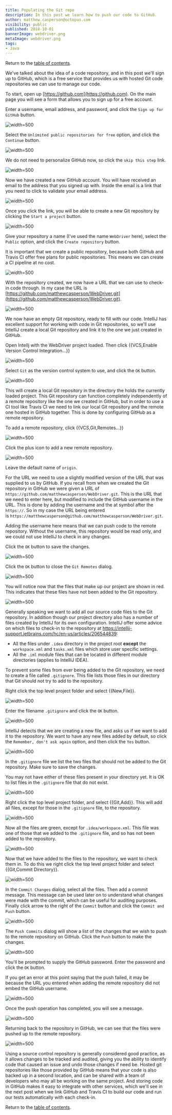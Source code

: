 ```yaml
---
title: Populating the Git repo
description: In this post we learn how to push our code to GitHub.
author: matthew.casperson@octopus.com
visibility: public
published: 2018-10-01
bannerImage: webdriver.png
metaImage: webdriver.png
tags:
- Java
---
```


Return to the [table of contents](../0-toc/webdriver-toc.md).

We've talked about the idea of a code repository, and in this post we'll sign up to GitHub, which is a free service that provides us with hosted Git code repositories we can use to manage our code.

To start, open up [https://github.com](https://github.com). On the main page you will see a form that allows you to sign up for a free account.

Enter a username, email address, and password, and click the `Sign up for GitHub` button.

![](image1.png "width=500")

Select the `Unlimited public repositories for free` option, and click the `Continue` button.

![](image2.png "width=500")

We do not need to personalize GitHub now, so click the `skip this step` link.

![](image3.png "width=500")

Now we have created a new GitHub account. You will have received an email to the address that you signed up with. Inside the email is a link that you need to click to validate your email address.

![](image4.png "width=500")

Once you click the link, you will be able to create a new Git repository by clicking the `Start a project` button.

![](image5.png "width=500")

Give your repository a name (I've used the name `WebDriver` here), select the `Public` option, and click the `Create repository` button.

It is important that we create a public repository, because both GitHub and Travis CI offer free plans for public repositories. This means we can create a CI pipeline at no cost.

![](image6.png "width=500")

With the repository created, we now have a URL that we can use to check-in code through. In my case the URL is
[https://github.com/matthewcasperson/WebDriver.git](https://github.com/matthewcasperson/WebDriver.git).

![](image7.png "width=500")

We now have an empty Git repository, ready to fill with our code. IntelliJ has excellent support for working with code in Git repositories, so we'll use IntelliJ create a local Git repository and link it to the one we just created in GitHub.

Open Intellj with the WebDriver project loaded. Then click {{VCS,Enable Version Control Integration...}}

![](image8.png "width=500")

Select `Git` as the version control system to use, and click the `OK` button.

![](image9.png "width=500")

This will create a local Git repository in the directory the holds the currently loaded project. This Git repository can function completely independently of a remote repository like the one we created in GitHub, but in order to use a CI tool like Travis CI we need to link our local Git repository and the remote one hosted in GitHub together. This is done by configuring GitHub as a remote repository.

To add a remote repository, click {{VCS,Git,Remotes...}}

![](image10.png "width=500")

Click the plus icon to add a new remote repository.

![](image11.png "width=500")

Leave the default name of `origin`.

For the URL we need to use a slightly modified version of the URL that was supplied to us by GitHub. If you recall from when we created the Git repository in GitHub we were given a URL of `https://github.com/matthewcasperson/WebDriver.git`. This is the URL that we need to enter here, but modified to include the GitHub username in the URL. This is done by adding the username and the at symbol after the `https://`. So in my case the URL being entered is `https://matthewcasperson@github.com/matthewcasperson/WebDriver.git`.

Adding the username here means that we can push code to the remote repository. Without the username, this repository would be read only, and we could not use IntelliJ to check in any changes.

Click the `OK` button to save the changes.

![](image12.png "width=500")

Click the `OK` button to close the `Git Remotes` dialog.

![](image13.png "width=500")

You will notice now that the files that make up our project are shown in red. This indicates that these files have not been added to the Git repository.

![](image14.png "width=500")

Generally speaking we want to add all our source code files to the Git repository. In addition though our project directory also has a number of files created by IntelliJ for its own configuration. IntelliJ offer some advice on which files to check-in to the repository at <https://intellij-support.jetbrains.com/hc/en-us/articles/206544839>:

- All the files under `.idea` directory in the project root **except** the `workspace.xml` and `tasks.xml` files which store user specific settings.
- All the `.iml` module files that can be located in different module directories (applies to IntelliJ IDEA).

To prevent some files from ever being added to the Git repository, we need to create a file called `.gitignore`. This file lists those files in our directory that Git should not try to add to the repository.

Right click the top level project folder and select {{New,File}}.

![](image15.png "width=500")

Enter the filename `.gitignore` and click the `OK` button.

![](image16.png "width=500")

IntelliJ detects that we are creating a new file, and asks us if we want to add it to the repository. We want to have any new files added by default, so click the `Remember, don't ask again` option, and then click the `Yes` button.

![](image17.png "width=500")

In the `.gitignore` file we list the two files that should not be added to the Git repository. Make sure to save the changes.

You may not have either of these files present in your directory yet. It is OK to list files in the `.gitignore` file that do not exist.

![](image18.png "width=500")

Right click the top level project folder, and select {{Git,Add}}. This will add all files, except for those in the `.gitignore` file, to the repository.

![](image19.png "width=500")

Now all the files are green, except for `.idea/workspace.xml`. This file was one of those that we added to the `.gitignore` file, and so has not been added to the repository.

![](image20.png "width=500")

Now that we have added to the files to the repository, we want to check them in. To do this we right click the top level project folder and select {{Git,Commit Directory}}.

![](image21.png "width=500")

In the `Commit Changes` dialog, select all the files. Then add a commit message. This message can be used later on to understand what changes were made with the commit, which can be useful for auditing purposes. Finally click arrow to the right of the `Commit` button and click the `Commit and Push` button.

![](image22.png "width=500")

The `Push Commits` dialog will show a list of the changes that we wish to push to the remote repository on GitHub. Click the `Push` button to make the changes.

![](image23.png "width=500")

You'll be prompted to supply the GitHub password. Enter the password and click the `OK` button.

If you get an error at this point saying that the push failed, it may be because the URL you entered when adding the remote repository did not embed the GitHub username.

![](image24.png "width=500")

Once the push operation has completed, you will see a message.

![](image25.png "width=500")

Returning back to the repository in GitHub, we can see that the files were pushed up to the remote repository.

![](image26.png "width=500")

Using a source control repository is generally considered good practice, as it allows changes to be tracked and audited, giving you the ability to identify code that caused an issue and undo those changes if need be. Hosted git repositories like those provided by GitHub means that your code is also backed up in a second location, and can be shared with a team of developers who may all be working on the same project. And storing code in GitHub makes it easy to integrate with other services, which we'll see in the next post when we link GitHub and Travis CI to build our code and run our tests automatically with each check-in.

Return to the [table of contents](../0-toc/webdriver-toc.md).
